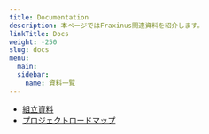 ```yaml
---
title: Documentation
description: 本ページではFraxinus関連資料を紹介します。  
linkTitle: Docs
weight: -250
slug: docs
menu:
  main:
  sidebar:
    name: 資料一覧
---
```


* [組立資料](./assembly)
* [プロジェクトロードマップ](./roadmap)